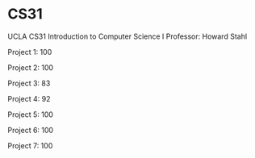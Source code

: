 # CS31
UCLA CS31  Introduction to Computer Science I 
Professor: Howard Stahl

Project 1: 100

Project 2: 100

Project 3: 83

Project 4: 92

Project 5: 100

Project 6: 100

Project 7: 100
